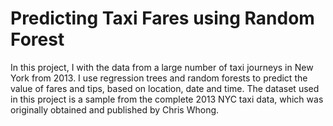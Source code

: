 # Predicting Taxi Fares using Random Forest

In this project, I with the data from a large number of taxi journeys in New York from 2013. I use regression trees and random forests to predict the value of fares and tips, based on location, date and time. 
The dataset used in this project is a sample from the complete 2013 NYC taxi data, which was originally obtained and published by Chris Whong.
